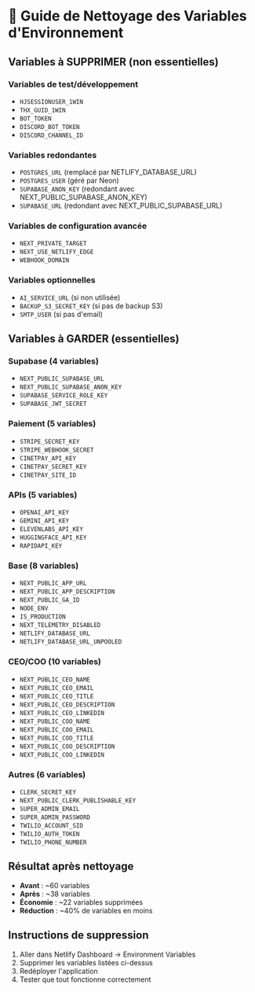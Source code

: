# 🧹 Guide de Nettoyage des Variables d'Environnement

## Variables à SUPPRIMER (non essentielles)

### Variables de test/développement

- `HJSESSIONUSER_1WIN`
- `THX_GUID_1WIN`
- `BOT_TOKEN`
- `DISCORD_BOT_TOKEN`
- `DISCORD_CHANNEL_ID`

### Variables redondantes

- `POSTGRES_URL` (remplacé par NETLIFY_DATABASE_URL)
- `POSTGRES_USER` (géré par Neon)
- `SUPABASE_ANON_KEY` (redondant avec NEXT_PUBLIC_SUPABASE_ANON_KEY)
- `SUPABASE_URL` (redondant avec NEXT_PUBLIC_SUPABASE_URL)

### Variables de configuration avancée

- `NEXT_PRIVATE_TARGET`
- `NEXT_USE_NETLIFY_EDGE`
- `WEBHOOK_DOMAIN`

### Variables optionnelles

- `AI_SERVICE_URL` (si non utilisée)
- `BACKUP_S3_SECRET_KEY` (si pas de backup S3)
- `SMTP_USER` (si pas d'email)

## Variables à GARDER (essentielles)

### Supabase (4 variables)

- `NEXT_PUBLIC_SUPABASE_URL`
- `NEXT_PUBLIC_SUPABASE_ANON_KEY`
- `SUPABASE_SERVICE_ROLE_KEY`
- `SUPABASE_JWT_SECRET`

### Paiement (5 variables)

- `STRIPE_SECRET_KEY`
- `STRIPE_WEBHOOK_SECRET`
- `CINETPAY_API_KEY`
- `CINETPAY_SECRET_KEY`
- `CINETPAY_SITE_ID`

### APIs (5 variables)

- `OPENAI_API_KEY`
- `GEMINI_API_KEY`
- `ELEVENLABS_API_KEY`
- `HUGGINGFACE_API_KEY`
- `RAPIDAPI_KEY`

### Base (8 variables)

- `NEXT_PUBLIC_APP_URL`
- `NEXT_PUBLIC_APP_DESCRIPTION`
- `NEXT_PUBLIC_GA_ID`
- `NODE_ENV`
- `IS_PRODUCTION`
- `NEXT_TELEMETRY_DISABLED`
- `NETLIFY_DATABASE_URL`
- `NETLIFY_DATABASE_URL_UNPOOLED`

### CEO/COO (10 variables)

- `NEXT_PUBLIC_CEO_NAME`
- `NEXT_PUBLIC_CEO_EMAIL`
- `NEXT_PUBLIC_CEO_TITLE`
- `NEXT_PUBLIC_CEO_DESCRIPTION`
- `NEXT_PUBLIC_CEO_LINKEDIN`
- `NEXT_PUBLIC_COO_NAME`
- `NEXT_PUBLIC_COO_EMAIL`
- `NEXT_PUBLIC_COO_TITLE`
- `NEXT_PUBLIC_COO_DESCRIPTION`
- `NEXT_PUBLIC_COO_LINKEDIN`

### Autres (6 variables)

- `CLERK_SECRET_KEY`
- `NEXT_PUBLIC_CLERK_PUBLISHABLE_KEY`
- `SUPER_ADMIN_EMAIL`
- `SUPER_ADMIN_PASSWORD`
- `TWILIO_ACCOUNT_SID`
- `TWILIO_AUTH_TOKEN`
- `TWILIO_PHONE_NUMBER`

## Résultat après nettoyage

- **Avant** : ~60 variables
- **Après** : ~38 variables
- **Économie** : ~22 variables supprimées
- **Réduction** : ~40% de variables en moins

## Instructions de suppression

1. Aller dans Netlify Dashboard → Environment Variables
2. Supprimer les variables listées ci-dessus
3. Redéployer l'application
4. Tester que tout fonctionne correctement
